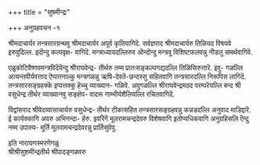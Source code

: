 +++
title = "सुषमीन्द्रः"

+++
अनुग्रहवचन -१

श्रीमदाचार्यर तन्त्रसारग्रन्थवु श्रीमदाचार्यर अपूर्व कृतियागिदॆ. सर्वज्ञराद श्रीमदाचार्यरु तिळियद विषयवे इरुवुदिल्ल. इदॊन्दु कल्पवृक्ष- वागिदॆ. मन्त्राध्यायदल्लिरुव ऒन्दॊन्दु मन्त्रवू विशिष्टफलवन्नु नीडलु समर्थवागिवॆ.

एळुकोटिवैष्णवमन्त्रविदॆयॆन्दु श्रीराघवेन्द्र- तीर्थरु तम्म प्रातःसङ्कल्पगद्यदल्लि तिळिसिरुत्तारॆ. इवु- गळल्लि अत्यन्तवीर्यवत्ताद ऎप्पत्तनाल्कु मन्त्रगळन्नु ऋषि-देवतॆ-छन्दस्सु सहितवागि तन्त्रसारदल्लि निरूपिस लागिदॆ. तन्त्रसारसङ्ग्रहक्कॆ इप्पत्तक्कू हॆच्चु व्याख्यान- गळिवॆ. अवुगळल्लि श्रीराघवेन्द्रमठद परम्परॆयल्लि बन्द श्री वसुधेन्द्र तीर्थर व्याख्यानवु सङ्क्षेप- वादरू गाम्भीर्यशैलियल्लि रचितवागिदॆ.

विद्वांसराद श्रीवेदव्यासाचार्यरु वसुधेन्द्र- तीर्थर टीकासहित तन्त्रसारसङ्ग्रहवन्नु कन्नडदल्लि अनुवाद माडिद्दारॆ. ई कार्यक्कागि अवरु अभिनन्दा- र्हरु. इवरिगॆ मूलरामचन्द्रदेवरु विशेषवागि इतोप्यधिकवागि अनुग्रहिसलि ऎन्दु नम्म उपास्य- मूर्ति मूलरामचन्द्रदेवरन्नु प्रार्तिसुवॆवु. 

इति नारायणस्मरणॆगळु   
श्रीश्रीसुशमीन्द्रतीर्थ श्रीपादङ्गळवरु 
